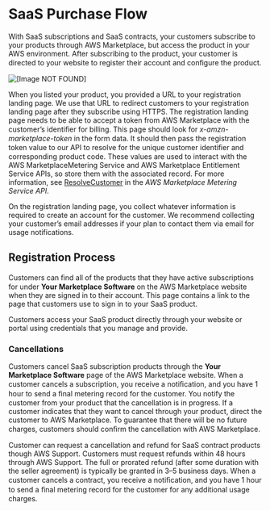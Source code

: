 # SaaS Purchase Flow<a name="saas-purchase-flow"></a>

 With SaaS subscriptions and SaaS contracts, your customers subscribe to your products through AWS Marketplace, but access the product in your AWS environment\. After subscribing to the product, your customer is directed to your website to register their account and conﬁgure the product\. 

![\[Image NOT FOUND\]](http://docs.aws.amazon.com/marketplace/latest/userguide/images/saas-customer-billing-flow.png)

 When you listed your product, you provided a URL to your registration landing page\. We use that URL to redirect customers to your registration landing page after they subscribe using HTTPS\. The registration landing page needs to be able to accept a token from AWS Marketplace with the customer’s identiﬁer for billing\. This page should look for *x\-amzn\-marketplace\-token* in the form data\. It should then pass the registration token value to our API to resolve for the unique customer identiﬁer and corresponding product code\. These values are used to interact with the AWS MarketplaceMetering Service and AWS Marketplace Entitlement Service APIs, so store them with the associated record\. For more information, see [ResolveCustomer](https://docs.aws.amazon.com/marketplacemetering/latest/APIReference/API_ResolveCustomer.html) in the *AWS Marketplace Metering Service API*\.

 On the registration landing page, you collect whatever information is required to create an account for the customer\. We recommend collecting your customer’s email addresses if your plan to contact them via email for usage notifications\. 

## Registration Process<a name="registration-process"></a>

 Customers can ﬁnd all of the products that they have active subscriptions for under **Your Marketplace Software** on the AWS Marketplace website when they are signed in to their account\. This page contains a link to the page that customers use to sign in to your SaaS product\. 

 Customers access your SaaS product directly through your website or portal using credentials that you manage and provide\. 

### Cancellations<a name="cancellations"></a>

 Customers cancel SaaS subscription products through the **Your Marketplace Software** page of the AWS Marketplace website\. When a customer cancels a subscription, you receive a notiﬁcation, and you have 1 hour to send a ﬁnal metering record for the customer\. You notify the customer from your product that the cancellation is in progress\. If a customer indicates that they want to cancel through your product, direct the customer to AWS Marketplace\. To guarantee that there will be no future charges, customers should conﬁrm the cancellation with AWS Marketplace\. 

 Customer can request a cancellation and refund for SaaS contract products though AWS Support\. Customers must request refunds within 48 hours through AWS Support\. The full or prorated refund \(after some duration with the seller agreement\) is typically be granted in 3–5 business days\. When a customer cancels a contract, you receive a notiﬁcation, and you have 1 hour to send a ﬁnal metering record for the customer for any additional usage charges\. 